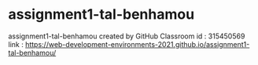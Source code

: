 # assignment1-tal-benhamou
assignment1-tal-benhamou created by GitHub Classroom
id : 315450569
link : https://web-development-environments-2021.github.io/assignment1-tal-benhamou/
